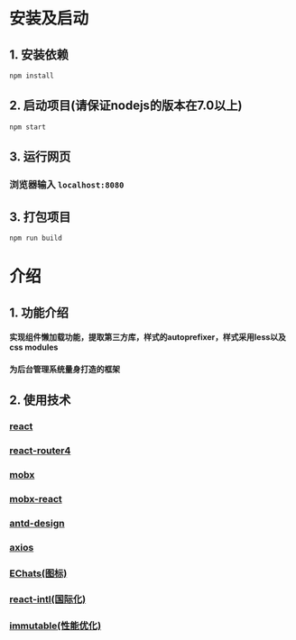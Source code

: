 # 安装及启动
## 1. 安装依赖 
`npm install`
## 2. 启动项目(请保证nodejs的版本在7.0以上)
`npm start`
## 3. 运行网页
### 浏览器输入 `localhost:8080`
## 3. 打包项目
`npm run build`
# 介绍
## 1. 功能介绍
#### 实现组件懒加载功能，提取第三方库，样式的autoprefixer，样式采用less以及css modules
#### 为后台管理系统量身打造的框架
## 2. 使用技术
### [react](https://facebook.github.io/react/)
### [react-router4](https://github.com/ReactTraining/react-router)
### [mobx](https://github.com/mobxjs/mobx)
### [mobx-react](https://github.com/mobxjs/mobx-react)
### [antd-design](https://ant.design/docs/react/introduce-cn)
### [axios](https://github.com/mzabriskie/axios)
### [EChats(图标)](https://echarts.baidu.com/)
### [react-intl(国际化)](https://www.npmjs.com/package/react-intl)
### [immutable(性能优化)](https://www.jianshu.com/p/0fa8c7456c15)